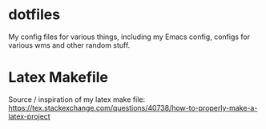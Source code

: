 # dotfiles
My config files for various things, including my Emacs config, configs for various wms and other random stuff.

# Latex Makefile
Source / inspiration of my latex make file:
https://tex.stackexchange.com/questions/40738/how-to-properly-make-a-latex-project
